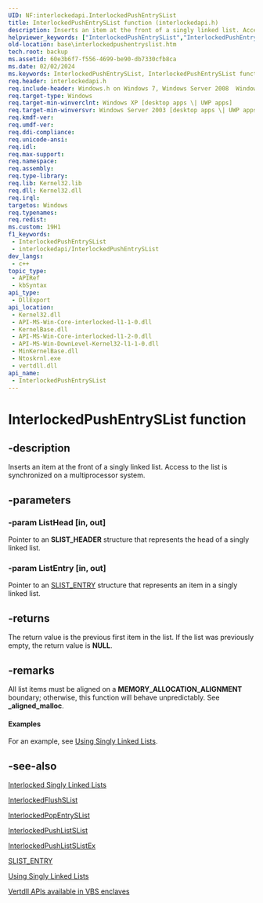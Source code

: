 ```yaml
---
UID: NF:interlockedapi.InterlockedPushEntrySList
title: InterlockedPushEntrySList function (interlockedapi.h)
description: Inserts an item at the front of a singly linked list. Access to the list is synchronized on a multiprocessor system. (InterlockedPushEntrySList)
helpviewer_keywords: ["InterlockedPushEntrySList","InterlockedPushEntrySList function","_win32_interlockedpushentryslist","base.interlockedpushentryslist","interlockedapi/InterlockedPushEntrySList","winbase/InterlockedPushEntrySList"]
old-location: base\interlockedpushentryslist.htm
tech.root: backup
ms.assetid: 60e3b6f7-f556-4699-be90-db7330cfb8ca
ms.date: 02/02/2024
ms.keywords: InterlockedPushEntrySList, InterlockedPushEntrySList function, _win32_interlockedpushentryslist, base.interlockedpushentryslist, interlockedapi/InterlockedPushEntrySList, winbase/InterlockedPushEntrySList
req.header: interlockedapi.h
req.include-header: Windows.h on Windows 7, Windows Server 2008  Windows Server 2008 R2
req.target-type: Windows
req.target-min-winverclnt: Windows XP [desktop apps \| UWP apps]
req.target-min-winversvr: Windows Server 2003 [desktop apps \| UWP apps]
req.kmdf-ver: 
req.umdf-ver: 
req.ddi-compliance: 
req.unicode-ansi: 
req.idl: 
req.max-support: 
req.namespace: 
req.assembly: 
req.type-library: 
req.lib: Kernel32.lib
req.dll: Kernel32.dll
req.irql: 
targetos: Windows
req.typenames: 
req.redist: 
ms.custom: 19H1
f1_keywords:
 - InterlockedPushEntrySList
 - interlockedapi/InterlockedPushEntrySList
dev_langs:
 - c++
topic_type:
 - APIRef
 - kbSyntax
api_type:
 - DllExport
api_location:
 - Kernel32.dll
 - API-MS-Win-Core-interlocked-l1-1-0.dll
 - KernelBase.dll
 - API-MS-Win-Core-interlocked-l1-2-0.dll
 - API-MS-Win-DownLevel-Kernel32-l1-1-0.dll
 - MinKernelBase.dll
 - Ntoskrnl.exe
 - vertdll.dll
api_name:
 - InterlockedPushEntrySList
---
```


# InterlockedPushEntrySList function

## -description

Inserts an item at the front of a singly linked list. Access to the list is synchronized on a multiprocessor system.

## -parameters

### -param ListHead [in, out]

Pointer to an <b>SLIST_HEADER</b> structure that represents the head of a singly linked list.

### -param ListEntry [in, out]

Pointer to an [SLIST_ENTRY](../winnt/ns-winnt-slist_entry.md) structure that represents an item in a singly linked list.

## -returns

The return value is the previous first item in the list. If the list was previously empty, the return value is <b>NULL</b>.

## -remarks

All list items must be aligned on a <b>MEMORY_ALLOCATION_ALIGNMENT</b> boundary; otherwise, this function will behave unpredictably. See <b>_aligned_malloc</b>.

#### Examples

For an example, see [Using Singly Linked Lists](/windows/win32/Sync/using-singly-linked-lists).

## -see-also

[Interlocked Singly Linked Lists](/windows/win32/Sync/interlocked-singly-linked-lists)

[InterlockedFlushSList](nf-interlockedapi-interlockedflushslist.md)

[InterlockedPopEntrySList](nf-interlockedapi-interlockedpopentryslist.md)

[InterlockedPushListSList](/previous-versions/windows/desktop/legacy/hh448545(v=vs.85))

[InterlockedPushListSListEx](nf-interlockedapi-interlockedpushlistslistex.md)

[SLIST_ENTRY](../winnt/ns-winnt-slist_entry.md)

[Using Singly Linked Lists](/windows/win32/Sync/using-singly-linked-lists)

[Vertdll APIs available in VBS enclaves](/windows/win32/trusted-execution/enclaves-available-in-vertdll)
